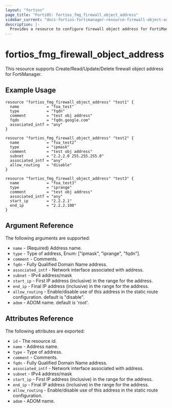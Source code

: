 ```yaml
---
layout: "fortios"
page_title: "FortiOS: fortios_fmg_firewall_object_address"
sidebar_current: "docs-fortios-fortimanager-resource-firewall-object-address"
description: |-
  Provides a resource to configure firewall object address for FortiManager.
---
```


# fortios_fmg_firewall_object_address
This resource supports Create/Read/Update/Delete firewall object address for FortiManager.

## Example Usage
```hcl
resource "fortios_fmg_firewall_object_address" "test1" {
  name            = "foa_test"
  type            = "fqdn"
  comment         = "test obj address"
  fqdn            = "fqdn.google.com"
  associated_intf = "any"
}

resource "fortios_fmg_firewall_object_address" "test2" {
  name            = "foa_test2"
  type            = "ipmask"
  comment         = "test obj address"
  subnet          = "2.2.2.0 255.255.255.0"
  associated_intf = "any"
  allow_routing   = "disable"
}

resource "fortios_fmg_firewall_object_address" "test3" {
  name            = "foa_test3"
  type            = "iprange"
  comment         = "test obj address"
  associated_intf = "any"
  start_ip        = "2.2.2.1"
  end_ip          = "2.2.2.100"
}
```

## Argument Reference
The following arguments are supported:

* `name` - (Required) Address name.
* `type` - Type of address, Enum: ["ipmask", "iprange", "fqdn"].
* `comment` - Comments.
* `fqdn` - Fully Qualified Domain Name address.
* `associated_intf` - Network interface associated with address.
* `subnet` - IPv4 address/mask
* `start_ip` - First IP address (inclusive) in the range for the address.
* `end_ip` - Final IP address (inclusive) in the range for the address.
* `allow_routing` - Enable/disable use of this address in the static route configuration. default is "disable".
* `adom` - ADOM name. default is 'root'.

## Attributes Reference
The following attributes are exported:

* `id` - The resource id.
* `name` - Address name.
* `type` - Type of address.
* `comment` - Comments.
* `fqdn` - Fully Qualified Domain Name address.
* `associated_intf` - Network interface associated with address.
* `subnet` - IPv4 address/mask
* `start_ip` - First IP address (inclusive) in the range for the address.
* `end_ip` - Final IP address (inclusive) in the range for the address.
* `allow_routing` - Enable/disable use of this address in the static route configuration.
* `adom` - ADOM name.
